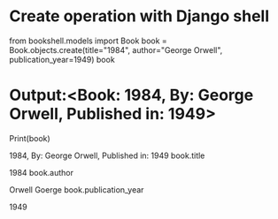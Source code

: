 # Create operation with Django shell 
<!-- creating book object -->
from bookshell.models import Book
book = Book.objects.create(title="1984", author="George Orwell", publication_year=1949)
book
# Output:<Book: 1984, By: George Orwell, Published in: 1949>

 <!-- Output of the operation   -->
 Print(book)
 <!-- Output -->
 1984, By: George Orwell, Published in: 1949
 book.title
 <!-- output -->
 1984
 book.author
 <!-- Output -->
 Orwell Goerge
 book.publication_year
 <!-- Output -->
 1949
